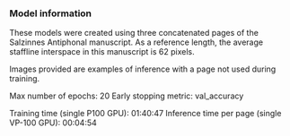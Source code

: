 ### Model information

These models were created using three concatenated pages of the Salzinnes 
Antiphonal manuscript. As a reference length, the average staffline interspace 
in this manuscript is 62 pixels.

Images provided are examples of inference with a page not used during training.

Max number of epochs: 20
Early stopping metric: val_accuracy

Training time (single P100 GPU): 01:40:47
Inference time per page (single VP-100 GPU): 00:04:54